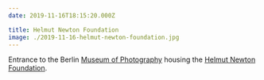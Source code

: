 ```yaml
---
date: 2019-11-16T18:15:20.000Z

title: Helmut Newton Foundation
image: ./2019-11-16-helmut-newton-foundation.jpg
---
```


Entrance to the Berlin [Museum of Photography](https://www.smb.museum/en/museums-institutions/museum-fuer-fotografie/home.html) housing the [Helmut Newton Foundation](https://helmut-newton-foundation.org/en/).
